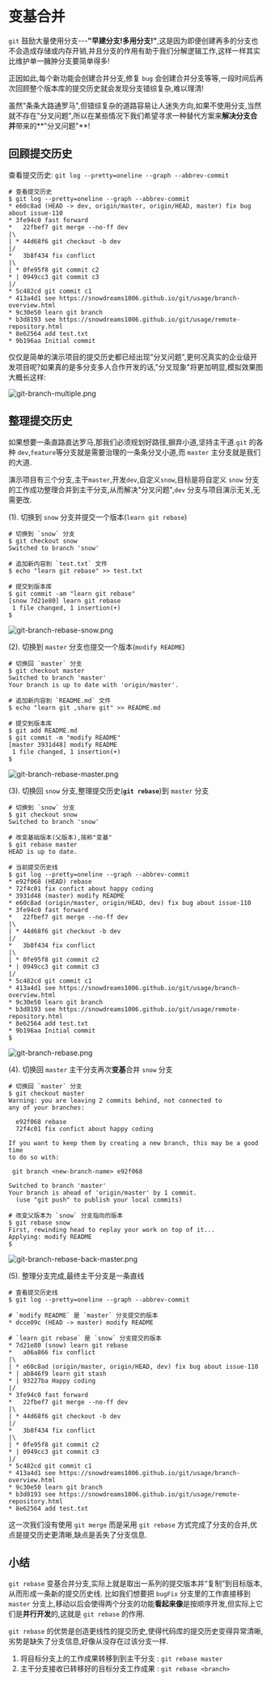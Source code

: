 # 变基合并

`git` 鼓励大量使用分支---**"早建分支!多用分支!"**,这是因为即便创建再多的分支也不会造成存储或内存开销,并且分支的作用有助于我们分解逻辑工作,这样一样其实比维护单一臃肿分支要简单得多!

正因如此,每个新功能会创建合并分支,修复 `bug` 会创建合并分支等等,一段时间后再次回顾整个版本库的提交历史就会发现分支错综复杂,难以理清!

虽然"条条大路通罗马",但错综复杂的道路容易让人迷失方向,如果不使用分支,当然就不存在"分叉问题",所以在某些情况下我们希望寻求一种替代方案来**解决分支合并**带来的**"分叉问题"**!

## 回顾提交历史

查看提交历史: `git log --pretty=oneline --graph --abbrev-commit`

```
# 查看提交历史
$ git log --pretty=oneline --graph --abbrev-commit
* e60c8ad (HEAD -> dev, origin/master, origin/HEAD, master) fix bug about issue-110
* 3fe94c0 fast forward
*   22fbef7 git merge --no-ff dev
|\  
| * 44d68f6 git checkout -b dev
|/  
*   3b8f434 fix conflict
|\  
| * 0fe95f8 git commit c2
* | 0949cc3 git commit c3
|/  
* 5c482cd git commit c1
* 413a4d1 see https://snowdreams1006.github.io/git/usage/branch-overview.html
* 9c30e50 learn git branch
* b3d8193 see https://snowdreams1006.github.io/git/usage/remote-repository.html
* 8e62564 add test.txt
* 9b196aa Initial commit
```

仅仅是简单的演示项目的提交历史都已经出现"分叉问题",更何况真实的企业级开发项目呢?如果真的是多分支多人合作开发的话,"分叉现象"将更加明显,模拟效果图大概长这样:

![git-branch-multiple.png](../images/git-branch-multiple.png)

## 整理提交历史

如果想要一条直路直达罗马,那我们必须规划好路径,摒弃小道,坚持主干道.`git` 的各种 `dev`,`feature`等分支就是需要治理的一条条分叉小道,而 `master` 主分支就是我们的大道.

演示项目有三个分支,主干`master`,开发`dev`,自定义`snow`,目标是将自定义 `snow` 分支的工作成功整理合并到主干分支,从而解决"分叉问题",`dev` 分支与项目演示无关,无需更改.

(1). 切换到 `snow` 分支并提交一个版本(`learn git rebase`)

```
# 切换到 `snow` 分支
$ git checkout snow
Switched to branch 'snow'

# 追加新内容到 `test.txt` 文件
$ echo "learn git rebase" >> test.txt

# 提交到版本库
$ git commit -am "learn git rebase"
[snow 7d21e80] learn git rebase
 1 file changed, 1 insertion(+)
$ 
```

![git-branch-rebase-snow.png](../images/git-branch-rebase-snow.png)

(2). 切换到 `master` 分支也提交一个版本(`modify README`)

```
# 切换回 `master` 分支
$ git checkout master
Switched to branch 'master'
Your branch is up to date with 'origin/master'.

# 追加新内容到 `README.md` 文件
$ echo "learn git ,share git" >> README.md

# 提交到版本库
$ git add README.md
$ git commit -m "modify README"
[master 3931d48] modify README
 1 file changed, 1 insertion(+)
$ 
```

![git-branch-rebase-master.png](../images/git-branch-rebase-master.png)

(3). 切换回 `snow` 分支,整理提交历史(**`git rebase`**)到 `master` 分支

```
# 切换到 `snow` 分支
$ git checkout snow
Switched to branch 'snow'

# 改变基础版本(父版本),简称"变基"
$ git rebase master
HEAD is up to date.

# 当前提交历史线
$ git log --pretty=oneline --graph --abbrev-commit
* e92f068 (HEAD) rebase
* 72f4c01 fix confict about happy coding
* 3931d48 (master) modify README
* e60c8ad (origin/master, origin/HEAD, dev) fix bug about issue-110
* 3fe94c0 fast forward
*   22fbef7 git merge --no-ff dev
|\  
| * 44d68f6 git checkout -b dev
|/  
*   3b8f434 fix conflict
|\  
| * 0fe95f8 git commit c2
* | 0949cc3 git commit c3
|/  
* 5c482cd git commit c1
* 413a4d1 see https://snowdreams1006.github.io/git/usage/branch-overview.html
* 9c30e50 learn git branch
* b3d8193 see https://snowdreams1006.github.io/git/usage/remote-repository.html
* 8e62564 add test.txt
* 9b196aa Initial commit
$ 
```

![git-branch-rebase.png](../images/git-branch-rebase.png)

(4). 切换回 `master` 主干分支再次**变基**合并 `snow` 分支

```
# 切换回 `master` 分支
$ git checkout master
Warning: you are leaving 2 commits behind, not connected to
any of your branches:

  e92f068 rebase
  72f4c01 fix confict about happy coding

If you want to keep them by creating a new branch, this may be a good time
to do so with:

 git branch <new-branch-name> e92f068

Switched to branch 'master'
Your branch is ahead of 'origin/master' by 1 commit.
  (use "git push" to publish your local commits)

# 改变父版本为 `snow` 分支指向的版本  
$ git rebase snow
First, rewinding head to replay your work on top of it...
Applying: modify README
$
```

![git-branch-rebase-back-master.png](../images/git-branch-rebase-back-master.png)

(5). 整理分支完成,最终主干分支是一条直线

```
# 查看提交历史线
$ git log --pretty=oneline --graph --abbrev-commit

# `modify README` 是 `master` 分支提交的版本
* dcce09c (HEAD -> master) modify README

# `learn git rebase` 是 `snow` 分支提交的版本
* 7d21e80 (snow) learn git rebase
*   a06a866 fix conflict
|\  
| * e60c8ad (origin/master, origin/HEAD, dev) fix bug about issue-110
* | ab846f9 learn git stash
* | 93227ba Happy coding
|/  
* 3fe94c0 fast forward
*   22fbef7 git merge --no-ff dev
|\  
| * 44d68f6 git checkout -b dev
|/  
*   3b8f434 fix conflict
|\  
| * 0fe95f8 git commit c2
* | 0949cc3 git commit c3
|/  
* 5c482cd git commit c1
* 413a4d1 see https://snowdreams1006.github.io/git/usage/branch-overview.html
* 9c30e50 learn git branch
* b3d8193 see https://snowdreams1006.github.io/git/usage/remote-repository.html
* 8e62564 add test.txt
```

这一次我们没有使用 `git merge` 而是采用 `git rebase` 方式完成了分支的合并,优点是提交历史更清晰,缺点是丢失了分支信息.

## 小结

`git rebase` 变基合并分支,实际上就是取出一系列的提交版本并“复制”到目标版本,从而形成一条新的提交历史线.
比如我们想要把 `bugFix` 分支里的工作直接移到 `master` 分支上,移动以后会使得两个分支的功能**看起来像**是按顺序开发,但实际上它们是**并行开发**的,这就是 `git rebase` 的作用.

`git rebase` 的优势是创造更线性的提交历史,使得代码库的提交历史变得异常清晰,劣势是缺失了分支信息,好像从没存在过该分支一样.

1. 将目标分支上的工作成果转移到到主干分支 : `git rebase master`
2. 主干分支接收已转移好的目标分支工作成果 : `git rebase <branch>`





